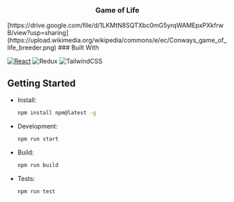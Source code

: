 <!-- PROJECT LOGO -->
<br />
<div align="center">
  <h3 align="center">Game of Life</h3>
</div>
[https://drive.google.com/file/d/1LKMtN8SQTXbc0mG5yrqWAMEpxPXkfrwB/view?usp=sharing](https://upload.wikimedia.org/wikipedia/commons/e/ec/Conways_game_of_life_breeder.png)
### Built With

[![React][React.js]][React-url]
![Redux](https://img.shields.io/badge/redux-%23593d88.svg?style=for-the-badge&logo=redux&logoColor=white)
![TailwindCSS](https://img.shields.io/badge/tailwindcss-%2338B2AC.svg?style=for-the-badge&logo=tailwind-css&logoColor=white)


<!-- GETTING STARTED -->

## Getting Started

* Install:
  ```sh
  npm install npm@latest -g
  ```

* Development:
  ```sh
  npm run start
  ```

* Build:
  ```sh
  npm run build
  ```

* Tests:
  ```sh
  npm run test
  ```

[React.js]: https://img.shields.io/badge/React-20232A?style=for-the-badge&logo=react&logoColor=61DAFB

[React-url]: https://reactjs.org/

[Redux-url]: https://redux.js.org
